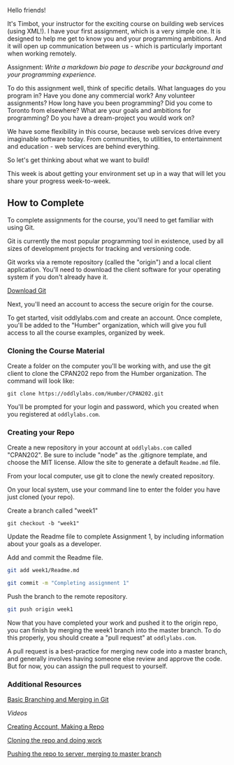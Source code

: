 Hello friends!

It's Timbot, your instructor for the exciting course on building web services (using XML!). I have your first assignment, which is a very simple one. It is designed to help me get to know you and your programming ambitions. And it will open up communication between us - which is particularly important when working remotely.

Assignment: _Write a markdown bio page to describe your background and your programming experience._

To do this assignment well, think of specific details. What languages do you program in? Have you done any commercial work? Any volunteer assignments? How long have you been programming? Did you come to Toronto from elsewhere? What are your goals and ambitions for programming? Do you have a dream-project you would work on?

We have some flexibility in this course, because web services drive every imaginable software today. From communities, to utilities, to entertainment and education - web services are behind everything.

So let's get thinking about what we want to build!

This week is about getting your environment set up in a way that will let you share your progress week-to-week.

## How to Complete

To complete assignments for the course, you'll need to get familiar with using Git.

Git is currently the most popular programming tool in existence, used by all sizes of development projects for tracking and versioning code.

Git works via a remote repository (called the "origin") and a local client application. You'll need to download the client software for your operating system if you don't already have it.

[Download Git](https://git-scm.com/downloads)

Next, you'll need an account to access the secure origin for the course.

To get started, visit oddlylabs.com and create an account. Once complete, you'll be added to the "Humber" organization, which will give you full access to all the course examples, organized by week.

### Cloning the Course Material

Create a folder on the computer you'll be working with, and use the git client to clone the CPAN202 repo from the Humber organization. The command will look like:

`git clone https://oddlylabs.com/Humber/CPAN202.git`

You'll be prompted for your login and password, which you created when you registered at `oddlylabs.com`.

### Creating your Repo

Create a new repository in your account at `oddlylabs.com` called "CPAN202". Be sure to include "node" as the .gitignore template, and choose the MIT license. Allow the site to generate a default `Readme.md` file.

From your local computer, use git to clone the newly created repository.

On your local system, use your command line to enter the folder you have just cloned (your repo).

Create a branch called "week1"

`git checkout -b "week1"`

Update the Readme file to complete Assignment 1, by including information about your goals as a developer.

Add and commit the Readme file.

```bash
git add week1/Readme.md

git commit -m "Completing assignment 1"
```

Push the branch to the remote repository.

```bash
git push origin week1
```

Now that you have completed your work and pushed it to the origin repo, you can finish by merging the week1 branch into the master branch. To do this properly, you should create a "pull request" at `oddlylabs.com`.

A pull request is a best-practice for merging new code into a master branch, and generally involves having someone else review and approve the code. But for now, you can assign the pull request to yourself.

### Additional Resources

[Basic Branching and Merging in Git](https://git-scm.com/book/en/v2/Git-Branching-Basic-Branching-and-Merging)

_Videos_

[Creating Account, Making a Repo](https://youtu.be/-ngFD7hQ47k)

[Cloning the repo and doing work](https://youtu.be/-A5XawZzsmo)

[Pushing the repo to server, merging to master branch](https://youtu.be/0_ZrKlrlQkE)

